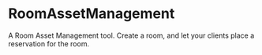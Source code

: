 # RoomAssetManagement
A Room Asset Management tool. Create a room, and let your clients place a reservation for the room.
